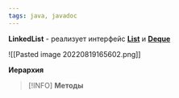 ```yaml
---
tags: java, javadoc
---
```

**LinkedList** - реализует интерфейс **[List](java_List.md)** и **[Deque](java_Deque.md)**

![[Pasted image 20220819165602.png]]
 

**Иерархия**
>[!INFO]
>**Методы**
